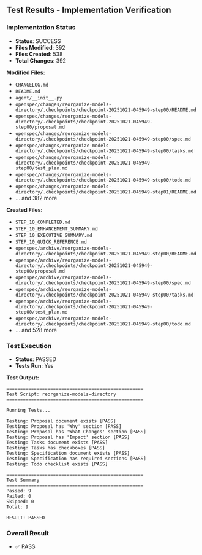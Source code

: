 
## Test Results - Implementation Verification

### Implementation Status
- **Status**: SUCCESS
- **Files Modified**: 392
- **Files Created**: 538
- **Total Changes**: 392

**Modified Files:**
- `CHANGELOG.md`
- `README.md`
- `agent/__init__.py`
- `openspec/changes/reorganize-models-directory/.checkpoints/checkpoint-20251021-045949-step00/README.md`
- `openspec/changes/reorganize-models-directory/.checkpoints/checkpoint-20251021-045949-step00/proposal.md`
- `openspec/changes/reorganize-models-directory/.checkpoints/checkpoint-20251021-045949-step00/spec.md`
- `openspec/changes/reorganize-models-directory/.checkpoints/checkpoint-20251021-045949-step00/tasks.md`
- `openspec/changes/reorganize-models-directory/.checkpoints/checkpoint-20251021-045949-step00/test_plan.md`
- `openspec/changes/reorganize-models-directory/.checkpoints/checkpoint-20251021-045949-step00/todo.md`
- `openspec/changes/reorganize-models-directory/.checkpoints/checkpoint-20251021-045949-step01/README.md`
- ... and 382 more

**Created Files:**
- `STEP_10_COMPLETED.md`
- `STEP_10_ENHANCEMENT_SUMMARY.md`
- `STEP_10_EXECUTIVE_SUMMARY.md`
- `STEP_10_QUICK_REFERENCE.md`
- `openspec/archive/reorganize-models-directory/.checkpoints/checkpoint-20251021-045949-step00/README.md`
- `openspec/archive/reorganize-models-directory/.checkpoints/checkpoint-20251021-045949-step00/proposal.md`
- `openspec/archive/reorganize-models-directory/.checkpoints/checkpoint-20251021-045949-step00/spec.md`
- `openspec/archive/reorganize-models-directory/.checkpoints/checkpoint-20251021-045949-step00/tasks.md`
- `openspec/archive/reorganize-models-directory/.checkpoints/checkpoint-20251021-045949-step00/test_plan.md`
- `openspec/archive/reorganize-models-directory/.checkpoints/checkpoint-20251021-045949-step00/todo.md`
- ... and 528 more

### Test Execution
- **Status**: PASSED
- **Tests Run**: Yes

**Test Output:**
```
==================================================
Test Script: reorganize-models-directory
==================================================

Running Tests...

Testing: Proposal document exists [PASS]
Testing: Proposal has 'Why' section [PASS]
Testing: Proposal has 'What Changes' section [PASS]
Testing: Proposal has 'Impact' section [PASS]
Testing: Tasks document exists [PASS]
Testing: Tasks has checkboxes [PASS]
Testing: Specification document exists [PASS]
Testing: Specification has required sections [PASS]
Testing: Todo checklist exists [PASS]

==================================================
Test Summary
==================================================
Passed: 9
Failed: 0
Skipped: 0
Total: 9

RESULT: PASSED

```

### Overall Result
- ✅ PASS
